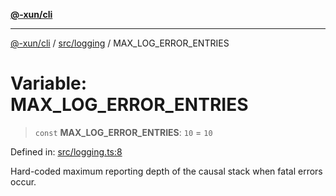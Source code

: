 [**@-xun/cli**](../../../README.md)

***

[@-xun/cli](../../../README.md) / [src/logging](../README.md) / MAX\_LOG\_ERROR\_ENTRIES

# Variable: MAX\_LOG\_ERROR\_ENTRIES

> `const` **MAX\_LOG\_ERROR\_ENTRIES**: `10` = `10`

Defined in: [src/logging.ts:8](https://github.com/Xunnamius/cli-utils/blob/caf1d74e366c1a64e9bac76fadfeeb54b974c17e/src/logging.ts#L8)

Hard-coded maximum reporting depth of the causal stack when fatal errors
occur.
